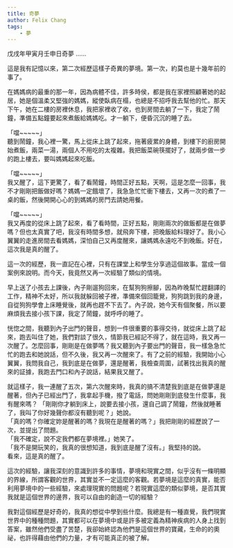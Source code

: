 ```yaml
---
title: 奇夢
author: Felix Chang
tags:
    - 夢
---
```


戊戌年甲寅月壬申日奇夢 ...... <br />

這是我有記憶以來，第二次經歷這樣子奇異的夢境。第一次，約莫也是十幾年前的事了。

在媽媽病的最重的那一年，因為病體不佳，許多時侯，都是我在家裡照顧著她的起居，她是個溫柔又堅強的媽媽，縱使臥病在榻，也總是不招呼我去幫他的忙。那天下午，她在二樓的房裡休息，我把家裡收了收，也到房間去躺了一下，我定了鬧鐘，準備五點鐘要起來煮飯給媽媽吃。才一躺下，便昏沉沉的睡了去。

「噹~~~~~」<br />
聽到鬧鐘，我心裡一驚，馬上從床上跳了起來，拖著疲累的身體，到樓下的廚房開始煮飯，兩菜一湯，兩個人不用吃的太複雜。我把飯菜碗筷擺好了，就兩步做一步的跑上樓去，要叫媽媽起來吃飯。

「噹~~~~~」<br />
我又醒了，這下更驚了，看了看鬧鐘，時間正好五點，天啊，這是怎麼一回事，我不才剛剛把飯做好嗎？媽媽一定餓壞了，我急急忙忙衝下樓去，又再一次的煮了一桌的飯，然後開開心心的到媽媽的房門去請她用餐。

「噹~~~~~」<br />
我又再度的從床上跳了起來，看了看時間，正好五點，剛剛兩次的做飯都是在做夢嗎？但也太真實了吧，我沒有時間多想，就飛奔下樓，把晚飯給料理好了。我小心翼翼的走進房間去看媽媽，深怕自己又再度醒來，讓媽媽永遠吃不到晚飯。好在，這次我是真的醒了。

這一次的經歷，我一直記在心裡，只有在課堂上和學生分享過這個故事。當成一個案例來說明。而今天，我竟然又再一次經驗了類似的情境。

早上送了小孩去上課後，內子剛遛狗回來，在幫狗狗擦腳，因為昨晚幫忙趕翻譯的工作，精神不太好，所以我就躲回被子裡，準備來個回籠覺，狗狗跳到我的身邊，自從狗狗學會上床睡覺後，就再也趕不下去了。內子說，她今天有個聚餐，所以要麻煩我去接小孩下課，我定了鬧鐘，就呼呼的睡了。

恍惚之間，我聽到內子出門的聲音，想到一件很重要的事得交待，就從床上跳了起來，跑去叫住了她，我們對談了很久，情節我已經記不得了，就在這時，我又再一次醒了。怎麼回事，剛剛是在做夢嗎？我又聽到內子要出門的聲音，我一樣急急忙忙的跑去和她說話，但不久後，我又再一次醒來了。有了之前的經驗，我開始小心翼翼，我問我自己，我到底是在做夢，還是醒著，我檢查周圍，試著找出我真的醒來的証據，我跑去門口和內子說話，結果我又醒了。

就這樣子，我一連醒了五次，第六次醒來時，我真的搞不清楚我到底是在做夢還是醒著，但內子已經出門了，我拿起手機，撥了電話，問她剛剛到底發生什麼事，我有醒來嗎？
「剛剛你才躺到床上，說要去接小孩，還自己調了鬧鐘，然後就睡著了，我叫了你好幾聲你都沒有聽到呢？」她說。<br />
「真的嗎？你確定妳是醒著的嗎？我現在是醒著的嗎？」我把剛剛的經歷說了一次，並提出了問題。<br />
「我不確定，說不定我們都在夢境裡。」她笑了。<br />
「我不是開玩笑的，我真的很想知道，我到底是醒了沒有。」我堅持的說。<br />
看來，這是真的醒了。

這次的經驗，讓我深刻的意識到許多的事情，夢境和現實之間，似乎沒有一條明顯的界線，所謂客觀的世界，其實並不一定這麼的客觀。若夢境是這麼的真實，能否利用夢境中的一些經驗，來處理現實的問題呢？若現實這麼的類似夢境，是否其實我就是這個世界的邊界，我可以自由的創造一切的經驗？

我對這個經歷是好奇的，我真的想從中學到些什麼。我總是有一種直覺，我們現實世界中的種種問題，其實都可以在夢境中或是許多被定義為精神疾病的人身上找到答案，雖然他們受盡了苦楚，我卻始終認為他們是這個世界的寶藏，生命的的奧祕，也許得藉由他們的力量，才有可能真正的被了解。
